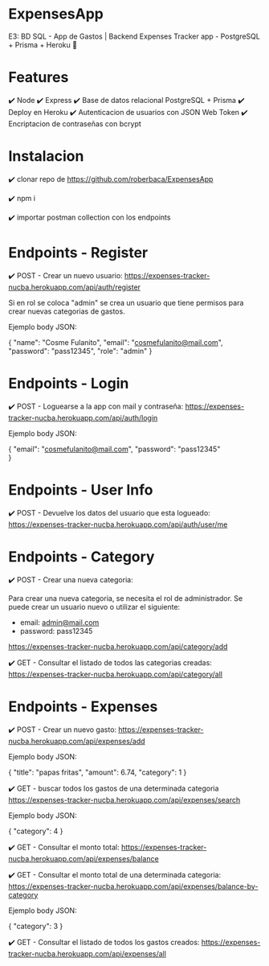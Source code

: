 # ExpensesApp
E3: BD SQL - App de Gastos | Backend
Expenses Tracker app - PostgreSQL + Prisma + Heroku :rocket:

# Features

:heavy_check_mark: Node
:heavy_check_mark: Express
:heavy_check_mark: Base de datos relacional PostgreSQL + Prisma
:heavy_check_mark: Deploy en Heroku
:heavy_check_mark: Autenticacion de usuarios con JSON Web Token
:heavy_check_mark: Encriptacion de contraseñas con bcrypt



# Instalacion

:heavy_check_mark: clonar repo de https://github.com/roberbaca/ExpensesApp

:heavy_check_mark: npm i

:heavy_check_mark: importar postman collection con los endpoints


# Endpoints - Register

:heavy_check_mark: POST - Crear un nuevo usuario:
https://expenses-tracker-nucba.herokuapp.com/api/auth/register

Si en rol se coloca "admin" se crea un usuario que tiene permisos para crear nuevas categorias de gastos.

Ejemplo body JSON:

{   "name": "Cosme Fulanito",
    "email": "cosmefulanito@mail.com",
    "password": "pass12345",
    "role": "admin"
}


# Endpoints - Login

:heavy_check_mark: POST - Loguearse a la app con mail y contraseña:
https://expenses-tracker-nucba.herokuapp.com/api/auth/login

Ejemplo body JSON:

{   "email": "cosmefulanito@mail.com",
    "password": "pass12345"    
}

# Endpoints - User Info

:heavy_check_mark: POST - Devuelve los datos del usuario que esta logueado:
https://expenses-tracker-nucba.herokuapp.com/api/auth/user/me



# Endpoints - Category

:heavy_check_mark: POST - Crear una nueva categoria:

Para crear una nueva categoria, se necesita el rol de administrador. Se puede crear un usuario nuevo o utilizar el siguiente:
- email: admin@mail.com
- password: pass12345

https://expenses-tracker-nucba.herokuapp.com/api/category/add 

:heavy_check_mark: GET - Consultar el listado de todos las categorias creadas:
https://expenses-tracker-nucba.herokuapp.com/api/category/all 


# Endpoints - Expenses

:heavy_check_mark: POST - Crear un nuevo gasto:
https://expenses-tracker-nucba.herokuapp.com/api/expenses/add

Ejemplo body JSON:

{   "title": "papas fritas",
    "amount": 6.74,
    "category": 1
}


:heavy_check_mark: GET - buscar todos los gastos de una determinada categoria
https://expenses-tracker-nucba.herokuapp.com/api/expenses/search

Ejemplo body JSON:

{
    "category": 4
}
 
:heavy_check_mark: GET - Consultar el monto total:
https://expenses-tracker-nucba.herokuapp.com/api/expenses/balance

 
:heavy_check_mark: GET - Consultar el monto total de una determinada categoria:
https://expenses-tracker-nucba.herokuapp.com/api/expenses/balance-by-category

Ejemplo body JSON:

{
    "category": 3
}


:heavy_check_mark: GET - Consultar el listado de todos los gastos creados:
https://expenses-tracker-nucba.herokuapp.com/api/expenses/all

